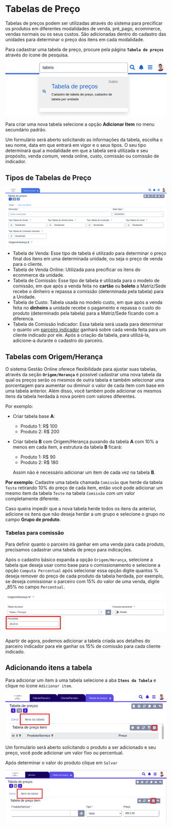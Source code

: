 # Tabelas de Preço

Tabelas de preços podem ser utilizadas através do sistema para precificar os produtos em diferentes modalidades de venda, pré\_pago, ecommerce, vendas normais ou os seus custos. São adicionadas dentro do cadastro das unidades para determinar o preço dos itens em cada modalidade.

Para cadastrar uma tabela de preço, procure pela página **`Tabela de preços`** através do ícone de pesquisa.

![](../../.gitbook/assets/1_tabela_de_preco.png)

Para criar uma nova tabela selecione a opção **Adicionar Item** no menu secundário padrão.

Um formulário será aberto solicitando as informações da tabela, escolha o seu nome, data em que entrará em vigor e o seus tipos. O seu tipo determinará qual a modalidade em que a tabela será utilizada e seu propósito, venda comum, venda online, custo, comissão ou comissão de indicador.

## Tipos de Tabelas de Preço

![](../../.gitbook/assets/2_tabela_de_preco.png)

* Tabela de Venda: Esse tipo de tabela é utilizado para determinar o preço final dos itens em uma determinada unidade, ou seja o preço de venda para o cliente.
* Tabela de Venda Online: Utilizada para precificar os itens do ecommerce da unidade.
* Tabela de Comissão: Esse tipo de tabela é utilizada para o modelo de comissão, em que após a venda feita no **cartão** ou **boleto** a Matriz/Sede recebe o dinheiro e repassa a comissão \(determinada pela tabela\) para a Unidade.
* Tabela de Custo: Tabela usada no modelo custo, em que após a venda feita no **dinheiro** a unidade recebe o pagamento e repassa o custo do produto \(determinado pela tabela\) para a Matriz/Sede ficando com a diferenca.
* Tabela de Comissão Indicador: Essa tabela será usada para determinar o quanto um [parceiro indicador](https://github.com/Gestao-Online/public-docs/tree/acb2954355d3608fa2a0b29dfacf54ad6b8231e2/.gitbook/assets/cadastro_parceiro.md) ganhará sobre cada venda feita para um cliente indicado por ele. Após a criação da tabela, para utilizá-la, adicione-a durante o cadastro do parceiro.

## Tabelas com Origem/Herança

O sistema Gestão Online oferece flexibilidade para ajustar suas tabelas, através da seção **`Origem/Herança`** é possível cadastrar uma nova tabela da qual os preços serão os mesmos de outra tabela e também selecionar uma porcentagem para aumentar ou diminuir o valor de cada item com base em uma tabela anterior. Além disso, você também pode adicionar os mesmos itens da tabela herdada à nova porém com valores diferentes.

Por exemplo:

* Criar tabela base **A**:
  * Produto 1: R$ 100
  * Produto 2: R$ 200
* Criar tabela **B** com Origem/Herança puxando da tabela **A** com 10% a menos em cada item, a estrutura da tabela **B** ficará:

  * Produto 1: R$ 90
  * Produto 2: R$ 180

  Assim não é necessário adicionar um item de cada vez na tabela **B**.

**Por exemplo**: Cadastre uma tabela chamada `Comissão` que herde da tabela `Teste` retirando 10% do preço de cada item, então você pode adicionar um mesmo item da tabela `Teste` na tabela `Comissão` com um valor completamente diferente.

Caso queira impedir que a nova tabela herde todos os itens da anterior, adicione os itens que não deseja herdar a um grupo e selecione o grupo no campo **Grupo de produto**.

### Tabelas para comissão

Para definir quanto o parceiro irá ganhar em uma venda para cada produto, precisamos cadastrar uma tabela de preço para indicações.

Após o cadastro básico expanda a opção `Origem/Herança`, selecione a tabela que deseja usar como base para o comissionamento e selecione a opção `Computa Percentual` após selecionar essa opção digite quantos % deseja remover do preço de cada produto da tabela herdada, por exemplo, se deseja comissionar o parceiro com 15% do valor de uma venda, digite \_85% no campo `Percentual`.

![](../../.gitbook/assets/7_cliente_parceiro.png)

Apartir de agora, podemos adicionar a tabela criada aos detalhes do parceiro indicador para ele ganhar os 15% de comissão para cada cliente indicado.

## Adicionando itens a tabela

Para adicionar um item à uma tabela selecione a aba **`Itens da Tabela`** e clique no ícone `Adicionar item`.

![](../../.gitbook/assets/3_tabela_de_preco.png)

Um formulário será aberto solicitando o produto a ser adicionado e seu preço, você pode adicionar um valor fixo ou percentual.

Após determinar o valor do produto clique em `Salvar`

![](../../.gitbook/assets/4_tabela_de_preco.png)

